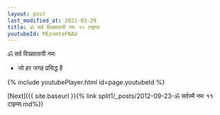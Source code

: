 ```yaml
---
layout: post
last_modified_at: 2021-03-29
title: ॐ सर्व विख्यातायी नमः ११ टाइम्स
youtubeId: MEznmteFNAU
---
```

 
 
 ॐ सर्व विख्यातायी नमः  
 
 -  जो हर जगह प्रसिद्ध है 
 
  
 
  
 
 
 
 
 
 


{% include youtubePlayer.html id=page.youtubeId %}
 
[Next]({{ site.baseurl }}{% link  split1/_posts/2012-09-23-ॐ सर्वस्मै नमः ११ टाइम्स.md%})
 

